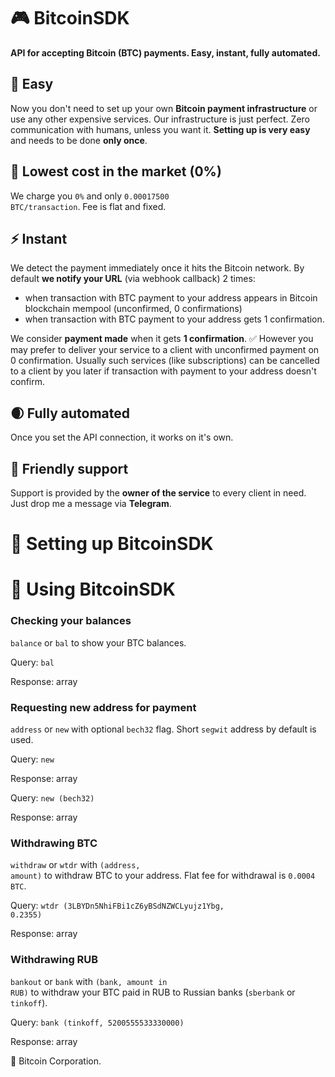 # 🎮 BitcoinSDK
<b>API for accepting Bitcoin (BTC) payments. Easy, instant, fully automated.</b>

## 🌴 Easy
Now you don't need to set up your own <b>Bitcoin payment infrastructure</b> or use any other expensive services. Our infrastructure is just perfect. Zero communication with humans, unless you want it. <b>Setting up is very easy</b> and needs to be done <b>only once</b>.

## 🌿 Lowest cost in the market (0%)
We charge you <code>0%</code> and only <code>0.00017500 BTC/transaction</code>. Fee is flat and fixed.

## ⚡️ Instant
We detect the payment immediately once it hits the Bitcoin network. By default <b>we notify your URL</b> (via webhook callback) 2 times:
- when transaction with BTC payment to your address appears in Bitcoin blockchain mempool (unconfirmed, 0 confirmations)
- when transaction with BTC payment to your address gets 1 confirmation.

We consider <b>payment made</b> when it gets <b>1 confirmation</b>. ✅ However you may prefer to deliver your service to a client with unconfirmed payment on 0 confirmation. Usually such services (like subscriptions) can be cancelled to a client by you later if transaction with payment to your address doesn't confirm.

## 🌒 Fully automated
Once you set the API connection, it works on it's own.

## 💚 Friendly support
Support is provided by the <b>owner of the service</b> to every client in need. Just drop me a message via <b>Telegram</b>.


# 🦚 Setting up BitcoinSDK

# 🌲 Using BitcoinSDK
### Checking your balances
<code>balance</code> or <code>bal</code> to show your BTC balances.

Query: <code>bal</code>

Response: array

### Requesting new address for payment
<code>address</code> or <code>new</code> with optional <code>bech32</code> flag. Short <code>segwit</code> address by default is used.

Query: <code>new</code>

Response: array

Query: <code>new (bech32)</code>

Response: array

### Withdrawing BTC
<code>withdraw</code> or <code>wtdr</code> with <code>(address, amount)</code> to withdraw BTC to your address. Flat fee for withdrawal is <code>0.0004 BTC</code>.

Query: <code>wtdr (3LBYDn5NhiFBi1cZ6yBSdNZWCLyujz1Ybg, 0.2355)</code>

Response: array

### Withdrawing RUB
<code>bankout</code> or <code>bank</code> with <code>(bank, amount in RUB)</code> to withdraw your BTC paid in RUB to Russian banks (<code>sberbank</code> or <code>tinkoff</code>).

Query: <code>bank (tinkoff, 5200555533330000)</code>

Response: array

🌲 Bitcoin Corporation.
